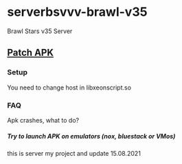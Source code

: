 # serverbsvvv-brawl-v35
Brawl Stars v35 Server


## [Patch APK](https://drive.google.com/file/d/1NnoTQ_Ne04QDU43ID4I3-rWA938es1-6/view?usp=sharing)

### Setup
You need to change host in libxeonscript.so 

### FAQ
Apk crashes, what to do?
##### Try to launch APK on emulators (nox, bluestack or VMos)
this is server my project and update 15.08.2021
